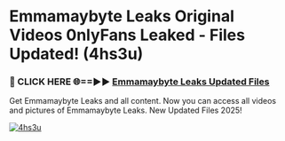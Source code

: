 # Emmamaybyte Leaks Original Videos 0nlyFans Leaked - Files Updated! (4hs3u)

<h3>🔴 CLICK HERE 🌐==►► <a href="https://tinyurl.com/x26r9saj" rel="nofollow">Emmamaybyte Leaks Updated Files</a></h3>

Get Emmamaybyte Leaks and all content. Now you can access all videos and pictures of Emmamaybyte Leaks. New Updated Files 2025!

[![4hs3u](https://i.imgur.com/LkgZPqh.gif)](https://tinyurl.com/x26r9saj)
